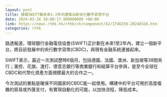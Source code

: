 ```yaml
---
layout: post
title: 據報SWIFT擬未來1-2年內建推出新央行數字貨幣平台
date: 2024-03-26 10:00:17.000000000 +08:00
link: https://news.rthk.hk/rthk/ch/component/k2/1746259-20240326.htm
categories: rthk
---
```


路透報道，環球銀行金融電信協會(SWIFT)正計劃在未來1至2年內，建立一個新平台，將目前發展中的央行數字貨幣(CBDC)，與現有金融系統連接起來。

SWIFT表示，最近一次測試歷時6個月，包括德國、法國、澳洲、新加坡等38間央行；滙控、花旗、渣打、德意志銀行等商業銀行和結算平台參與，是至今全球在CBDC和代幣化資產方面規模最大的合作之一。

今次測試的重點是確保不同國家的CBDC能一起使用。構建中的平台可用於高度複雜的貿易或外匯支付，有實現自動化的可能，以加快流程，降低成本。
